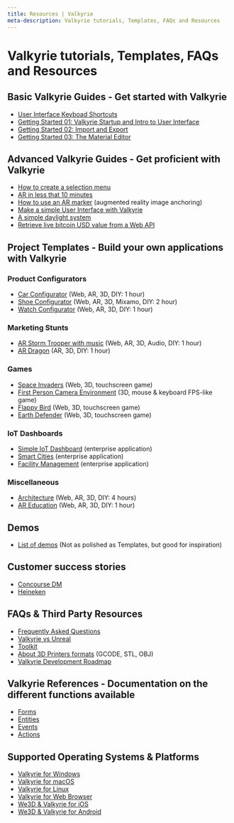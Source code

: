 ```yaml
---
title: Resources | Valkyrie
meta-description: Valkyrie tutorials, Templates, FAQs and Resources
---
```

# Valkyrie tutorials, Templates, FAQs and Resources

## Basic Valkyrie Guides - Get started with Valkyrie
- [User Interface Keyboad Shortcuts](VlkGuides/ui-keyboard-shortcuts)
- [Getting Started 01: Valkyrie Startup and Intro to User Interface](VlkGuides/getting-started-01-vlk-startup-and-ui)
- [Getting Started 02: Import and Export](VlkGuides/import_and_export)
- [Getting Started 03: The Material Editor](VlkGuides/Material-Editor)

## Advanced Valkyrie Guides - Get proficient with Valkyrie 
- [How to create a selection menu](VlkGuides/How-to-create-a-selection-menu)
- [AR in less that 10 minutes](VlkGuides/ar-in-10-mins)
- [How to use an AR marker](VlkGuides/ar-marker) (augmented reality image anchoring)
- [Make a simple User Interface with Valkyrie](VlkGuides/make-a-simple-ui)
- [A simple daylight system](VlkGuides/automatic-daylight-system)
- [Retrieve live bitcoin USD value from a Web API](VlkGuides/retrieve-btc-usd-http-web-api)

## Project Templates - Build your own applications with Valkyrie
### Product Configurators
- [Car Configurator](./VlkSamples/Car-Configurator) (Web, AR, 3D, DIY: 1 hour)
- [Shoe Configurator](./VlkSamples/shoe-configurator) (Web, AR, 3D, Mixamo, DIY: 2 hour)
- [Watch Configurator](./VlkSamples/watch-configurator) (Web, AR, 3D, DIY: 1 hour)

### Marketing Stunts
- [AR Storm Trooper with music](./VlkSamples/ar-storm-trooper) (Web, AR, 3D, Audio, DIY: 1 hour)
- [AR Dragon](./VlkSamples/ar-dragon) (AR, 3D, DIY: 1 hour)

### Games
- [Space Invaders](./VlkSamples/space-invaders) (Web, 3D, touchscreen game)
- [First Person Camera Environment](./VlkSamples/First-Person-Camera-Environment) (3D, mouse & keyboard FPS-like game)
- [Flappy Bird](./VlkSamples/flappy-bird) (Web, 3D, touchscreen game)
- [Earth Defender](./VlkSamples/earth-defender) (Web, 3D, touchscreen game)

### IoT Dashboards
- [Simple IoT Dashboard](./VlkSamples/iot_dashboard) (enterprise application)
- [Smart Cities](./VlkSamples/smart-cities) (enterprise application)
- [Facility Management](./VlkSamples/facility-management) (enterprise application)

### Miscellaneous
- [Architecture](./VlkSamples/architecture) (Web, AR, 3D, DIY: 4 hours)
- [AR Education](./VlkSamples/ar-education) (Web, AR, 3D, DIY: 1 hour)

## Demos
- [List of demos](./demos/demo-list) (Not as polished as Templates, but good for inspiration)

## Customer success stories
- [Concourse DM](./customer/concourse)
- [Heineken](./customer/heineken)

## FAQs & Third Party Resources
- [Frequently Asked Questions](./resources/faq)
- [Valkyrie vs Unreal](./resources/valkyrie_vs_unreal)
- [Toolkit](./resources/tools)
- [About 3D Printers formats](./resources/3d-printers) (GCODE, STL, OBJ)
- [Valkyrie Development Roadmap](./resources/roadmap) 

## Valkyrie References - Documentation on the different functions available
- [Forms](./Vlk/RefForms)
- [Entities](./Vlk/RefEntities)
- [Events](./Vlk/RefEvents)
- [Actions](./Vlk/RefActions)

## Supported Operating Systems & Platforms
- [Valkyrie for Windows](./Valkyrie-for-Windows)
- [Valkyrie for macOS](./Valkyrie-for-macOS)
- [Valkyrie for Linux](./Valkyrie-for-Linux)
- [Valkyrie for Web Browser](./Valkyrie-for-Browser)
- [We3D & Valkyrie for iOS](./Valkyrie-for-iOS)
- [We3D & Valkyrie for Android](./Valkyrie-for-Android)
